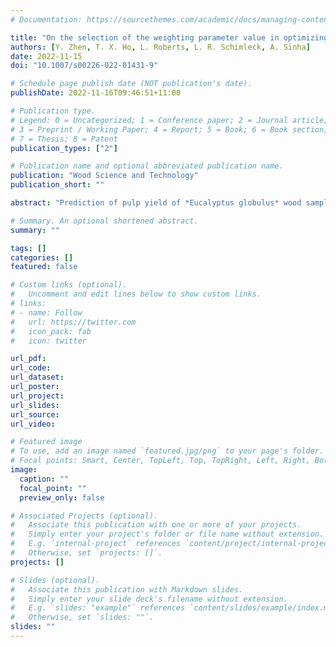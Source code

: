 ```yaml
---
# Documentation: https://sourcethemes.com/academic/docs/managing-content/

title: "On the selection of the weighting parameter value in optimizing Eucalyptus globulus pulp yield models based on NIR spectra"
authors: [Y. Zhen, T. X. Ho, L. Roberts, L. R. Schimleck, A. Sinha]
date: 2022-11-15
doi: "10.1007/s00226-022-01431-9"

# Schedule page publish date (NOT publication's date).
publishDate: 2022-11-16T09:46:51+11:00

# Publication type.
# Legend: 0 = Uncategorized; 1 = Conference paper; 2 = Journal article;
# 3 = Preprint / Working Paper; 4 = Report; 5 = Book; 6 = Book section;
# 7 = Thesis; 8 = Patent
publication_types: ["2"]

# Publication name and optional abbreviated publication name.
publication: "Wood Science and Technology"
publication_short: ""

abstract: "Prediction of pulp yield of *Eucalyptus globulus* wood samples based on partial least squares (PLS) regression can be optimized by utilizing specific near infrared (NIR) wavelengths. A critical feature of this approach is the weighting of constraint conditions. Equal weighting balances optimization in terms of calibration and prediction; however, there is a lack of knowledge regarding prediction performance of wood property models when different weight factors are used. In this study, pulp yield models were developed using two *E. globulus* data sets characterized by narrow (5%) and extreme (22.6%) yield ranges and represented by untreated and second derivative NIR spectra. The global optimization solver pySOT was used to optimize the performance of a PLS regression model in terms of wavelengths selected and number of latent variables. A linear function of R-squares for calibration ($R_c^2$) and prediction ($R_p^2$) sets was utilized as the objective function with the aim of maximizing $\\alpha R_c^2 + (1-\\alpha)R_p^2$ for all values of $\\alpha$ between 0 (maximizing $R_p^2$ without concern for $R_c^2$) and 1 (only maximizing $R_c^2$). Values of $\\alpha \\leq 0.8$ provided good predictive performance, whereas $\\alpha \\geq 0.9$ tended to overfit the calibration data indicating that models are robust for values of $\\alpha$ from 0 to 0.8. Representative wavelengths for each data set were identified and assigned to corresponding wood components through a band assignment process. Strong agreement was observed for $\\alpha \\leq 0.8$; however, for $\\alpha \\geq 0.9$, identified wavelengths generally occurred in regions unrelated to vibrations arising from specific wood components."

# Summary. An optional shortened abstract.
summary: ""

tags: []
categories: []
featured: false

# Custom links (optional).
#   Uncomment and edit lines below to show custom links.
# links:
# - name: Follow
#   url: https://twitter.com
#   icon_pack: fab
#   icon: twitter

url_pdf:
url_code:
url_dataset:
url_poster:
url_project:
url_slides:
url_source:
url_video:

# Featured image
# To use, add an image named `featured.jpg/png` to your page's folder. 
# Focal points: Smart, Center, TopLeft, Top, TopRight, Left, Right, BottomLeft, Bottom, BottomRight.
image:
  caption: ""
  focal_point: ""
  preview_only: false

# Associated Projects (optional).
#   Associate this publication with one or more of your projects.
#   Simply enter your project's folder or file name without extension.
#   E.g. `internal-project` references `content/project/internal-project/index.md`.
#   Otherwise, set `projects: []`.
projects: []

# Slides (optional).
#   Associate this publication with Markdown slides.
#   Simply enter your slide deck's filename without extension.
#   E.g. `slides: "example"` references `content/slides/example/index.md`.
#   Otherwise, set `slides: ""`.
slides: ""
---
```

